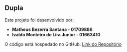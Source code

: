 ## Dupla

Este projeto foi desenvolvido por:

- **Matheus Bezerra Santana - 01709886**
- **Ivaldo Monteiro de Lira Junior - 01663410**

O código está hospedado no GitHub: [Link do Repositório](https://github.com/matheusantana05/universidade_api)

